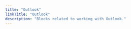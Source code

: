 ```yaml
---
title: "Outlook"
linkTitle: "Outlook"
description: "Blocks related to working with Outlook."
---
```

